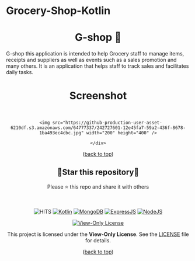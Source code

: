 # Grocery-Shop-Kotlin

<div id="top"></div>
<h1 align="center"> G-shop 📱 </h1>
G-shop this application is intended to help Grocery staff to manage items, receipts and suppliers as well as events such as a sales promotion and many others. It is an application that helps staff to track sales and facilitates daily tasks.
<br/>
<h1 align="center"> Screenshot </h1>
<br/>


<p align=center>
    <div align="center">
            
      <img src="https://github-production-user-asset-6210df.s3.amazonaws.com/64777337/242727601-12e45fa7-59a2-436f-8678-1ba493ec4cbc.jpg" width="200" height="400" />

    </div>

</p>

<p align="center">(<a href="#top">back to top</a>)</p>

<div align=center>

<h2>🌟Star this repository🌟</h2>

Please ⭐️ this repo and share it with others

</div>

<br>

<div align=center>

![HITS](https://hits.seeyoufarm.com/api/count/incr/badge.svg?url=https://github.com/yassindaboussi/Discovery-Android&count_bg=#79C83D&title_bg=#555555&icon=&icon_color=#E7E7E7&title=PAGE+VIEWS&edge_flat=false)
[![Kotlin](https://img.shields.io/badge/Kotlin-blueviolet.svg)](https://kotlinlang.org)
[![MongoDB](https://img.shields.io/badge/MongoDB-brightgreen.svg)](https://mongodb.com)
[![ExpressJS](https://img.shields.io/badge/ExpressJs-orange.svg)](https://expressjs.com)
[![NodeJS](https://img.shields.io/badge/ExpressJs-brightgreen.svg)](https://nodejs.org)
    

  
    
[![View-Only License](https://img.shields.io/badge/License-View--Only-red.svg?style=flat-square)](LICENSE.md)

This project is licensed under the **View-Only License**. See the [LICENSE](LICENSE) file for details.


</p>

</div>

<p align="center">(<a href="#top">back to top</a>)</p>
